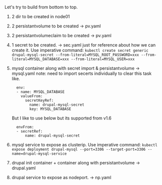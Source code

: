 Let's try to build from bottom to top.

1. 2 dir to be created in node01
2. 2 persistantvolume to be created -> pv.yaml
3. 2 persistantvolumeclaim to be created -> pv.yaml
4. 1 secret to be created. -> sec.yaml just for reference about how we can create it.
   Use imperative command: `kubectl create secret generic drupal-mysql-secret --from-literal=MYSQL_ROOT_PASSWORD=xxx --from-literal=MYSQL_DATABASE=xxx --from-literal=MYSQL_USER=xxx`
5. mysql container along with secret import & persistantvolume -> mysql.yaml
   note: 
   need to import secerts individually to clear this task like.
 
         env:
         - name: MYSQL_DATABASE
           valueFrom:
             secretKeyRef:
               name: drupal-mysql-secret
               key: MYSQL_DATABASE
              
   But I like to use below but its supported from v1.6
       
         envFrom:
         - secretRef:
             name: drupal-mysql-secret
 
6. mysql service to expose as clusterip.
   Use imperative command: `kubectl expose deployment drupal-mysql --port=3306 --target-port=3306 --name=drupal-mysql-service`
   
7. drupal init container + container along with persistantvolume -> drupal.yaml
8. drupal service to expose as nodeport. -> np.yaml
 
   